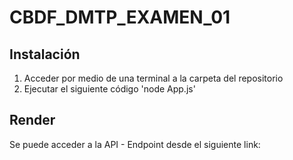 # CBDF_DMTP_EXAMEN_01
## Instalación
1. Acceder por medio de una terminal a la carpeta del repositorio 
2. Ejecutar el siguiente código 'node App.js'

## Render
Se puede acceder a la API - Endpoint desde el siguiente link:
